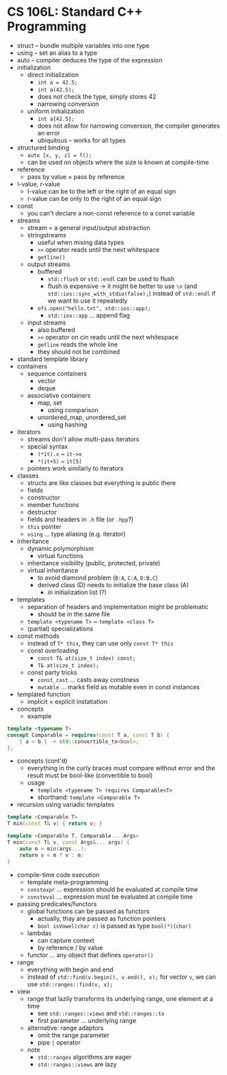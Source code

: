 # CS 106L: Standard C++ Programming

- struct – bundle multiple variables into one type
- using – set an alias to a type
- auto – compiler deduces the type of the expression
- initialization
	- direct initialization
		- `int a = 42.5;`
		- `int a(42.5);`
		- does not check the type, simply stores 42
		- narrowing conversion
	- uniform initialization
		- `int a{42.5};`
		- does not allow for narrowing conversion, the compiler generates an error
		- ubiquitous – works for all types
- structured binding
	- `auto [x, y, z] = f();`
	- can be used on objects where the size is known at compile-time
- reference
	- pass by value × pass by reference
- l-value, r-value
	- l-value can be to the left or the right of an equal sign
	- r-value can be only to the right of an equal sign
- const
	- you can't declare a non-const reference to a const variable
- streams
	- stream = a general input/output abstraction
	- stringstreams
		- useful when mixing data types
		- `>>` operator reads until the next whitespace
		- `getline()`
	- output streams
		- buffered
			- `std::flush` or `std::endl` can be used to flush
			- flush is expensive → it might be better to use `\n` (and `std::ios::sync_with_stdio(false);`) instead of `std::endl` if we want to use it repeatedly
		- `ofs.open("hello.txt", std::ios::app);`
			- `std::ios::app` … append flag
	- input streams
		- also buffered
		- `>>` operator on cin reads until the next whitespace
		- `getline` reads the whole line
		- they should not be combined
- standard template library
- containers
	- sequence containers
		- vector
		- deque
	- associative containers
		- map, set
			- using comparison
		- unordered_map, unordered_set
			- using hashing
- iterators
	- streams don't allow multi-pass iterators
	- special syntax
		- `(*it).x` ~ `it->x`
		- `*(it+5)` ~ `it[5]`
	- pointers work similarly to iterators
- classes
	- structs are like classes but everything is public there
	- fields
	- constructor
	- member functions
	- destructor
	- fields and headers in `.h` file (or `.hpp`?)
	- `this` pointer
	- `using` … type aliasing (e.g. iterator)
- inheritance
	- dynamic polymorphism
		- virtual functions
	- inheritance visibility (public, protected, private)
	- virtual inheritance
		- to avoid diamond problem (`B:A`, `C:A`, `D:B,C`)
		- derived class (D) needs to initialize the base class (A)
			- in initialization list (?)
- templates
	- separation of headers and implementation might be problematic
		- should be in the same file
	- `template <typename T>` ~ `template <class T>`
	- (partial) specializations
- const methods
	- instead of `T* this`, they can use only `const T* this`
	- const overloading
		- `const T& at(size_t index) const;`
		- `T& at(size_t index);`
	- const party tricks
		- `const_cast` … casts away constness
		- `mutable` … marks field as mutable even in const instances
- templated function
	- implicit × explicit instatiation
- concepts
	- example

```cpp
template <typename T>
concept Comparable = requires(const T a, const T b) {
	{ a < b } -> std::convertible_to<bool>;
};
```

- concepts (cont'd)
	- everything in the curly braces must compare without error and the result must be bool-like (convertible to bool)
	- usage
		- `template <typename T> requires Comparable<T>`
		- shorthand: `template <Comparable T>`
- recursion using variadic templates

```cpp
template <Comparable T>
T min(const T& v) { return v; }

template <Comparable T, Comparable... Args>
T min(const T& v, const Args&... args) {
	auto m = min(args...);
	return v < m ? v : m;
}
```

- compile-time code execution
	- template meta-programming
	- `constexpr` … expression should be evaluated at compile time
	- `consteval` … expression must be evaluated at compile time
- passing predicates/functors
	- global functions can be passed as functors
		- actually, thay are passed as function pointers
		- `bool isVowel(char c)` is passed as type `bool(*)(char)`
	- lambdas
		- can capture context
		- by reference / by value
	- functor … any object that defines `operator()`
- range
	- everything with begin and end
	- instead of `std::find(v.begin(), v.end(), x);` for vector `v`, we can use `std::ranges::find(v, x);`
- view
	- range that lazily transforms its underlying range, one element at a time
		- see `std::ranges::views` and `std::ranges::to`
		- first parameter … underlying range
	- alternative: range adaptors
		- omit the range parameter
		- pipe `|` operator
	- note
		- `std::ranges` algorithms are eager
		- `std::ranges::views` are lazy
